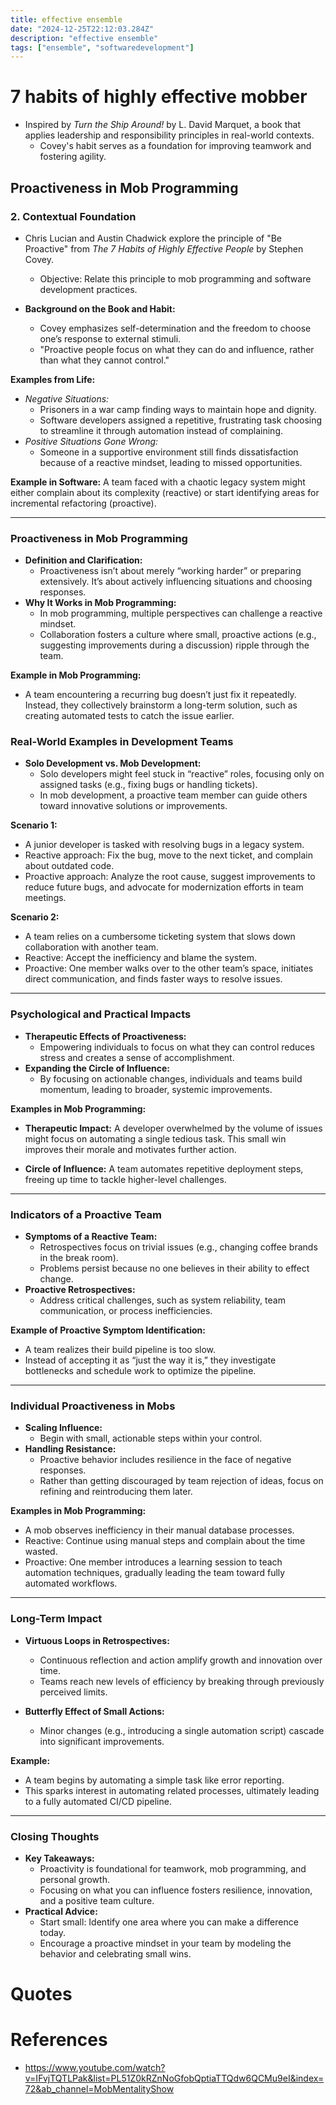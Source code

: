 ```yaml
---
title: effective ensemble
date: "2024-12-25T22:12:03.284Z"
description: "effective ensemble"
tags: ["ensemble", "softwaredevelopment"]
---
```


# 7 habits of highly effective mobber

- Inspired by *Turn the Ship Around!* by L. David Marquet, a book that applies leadership and responsibility principles in real-world contexts.  
  - Covey's habit serves as a foundation for improving teamwork and fostering agility.  


## **Proactiveness in Mob Programming**

### **2. Contextual Foundation**
- Chris Lucian and Austin Chadwick explore the principle of "Be Proactive" from *The 7 Habits of Highly Effective People* by Stephen Covey.  
  - Objective: Relate this principle to mob programming and software development practices.

- **Background on the Book and Habit:**  
  - Covey emphasizes self-determination and the freedom to choose one’s response to external stimuli.  
  - "Proactive people focus on what they can do and influence, rather than what they cannot control."  

**Examples from Life:**  
  - *Negative Situations:*  
    - Prisoners in a war camp finding ways to maintain hope and dignity.  
    - Software developers assigned a repetitive, frustrating task choosing to streamline it through automation instead of complaining.  
  - *Positive Situations Gone Wrong:*  
    - Someone in a supportive environment still finds dissatisfaction because of a reactive mindset, leading to missed opportunities.  

**Example in Software:** A team faced with a chaotic legacy system might either complain about its complexity (reactive) or start identifying areas for incremental refactoring (proactive).

---

### **Proactiveness in Mob Programming**
- **Definition and Clarification:**  
  - Proactiveness isn’t about merely “working harder” or preparing extensively. It’s about actively influencing situations and choosing responses.  
- **Why It Works in Mob Programming:**  
  - In mob programming, multiple perspectives can challenge a reactive mindset.  
  - Collaboration fosters a culture where small, proactive actions (e.g., suggesting improvements during a discussion) ripple through the team.  

**Example in Mob Programming:**  
  - A team encountering a recurring bug doesn’t just fix it repeatedly. Instead, they collectively brainstorm a long-term solution, such as creating automated tests to catch the issue earlier.


### **Real-World Examples in Development Teams**
- **Solo Development vs. Mob Development:**  
  - Solo developers might feel stuck in “reactive” roles, focusing only on assigned tasks (e.g., fixing bugs or handling tickets).  
  - In mob development, a proactive team member can guide others toward innovative solutions or improvements.  

**Scenario 1:**  
  - A junior developer is tasked with resolving bugs in a legacy system.  
  - Reactive approach: Fix the bug, move to the next ticket, and complain about outdated code.  
  - Proactive approach: Analyze the root cause, suggest improvements to reduce future bugs, and advocate for modernization efforts in team meetings.  

**Scenario 2:**  
  - A team relies on a cumbersome ticketing system that slows down collaboration with another team.  
  - Reactive: Accept the inefficiency and blame the system.  
  - Proactive: One member walks over to the other team’s space, initiates direct communication, and finds faster ways to resolve issues.

---

### **Psychological and Practical Impacts**
- **Therapeutic Effects of Proactiveness:**  
  - Empowering individuals to focus on what they can control reduces stress and creates a sense of accomplishment.  
- **Expanding the Circle of Influence:**  
  - By focusing on actionable changes, individuals and teams build momentum, leading to broader, systemic improvements.  

**Examples in Mob Programming:**  
  - **Therapeutic Impact:** A developer overwhelmed by the volume of issues might focus on automating a single tedious task. This small win improves their morale and motivates further action.  

- **Circle of Influence:** A team automates repetitive deployment steps, freeing up time to tackle higher-level challenges.

---

### **Indicators of a Proactive Team**
- **Symptoms of a Reactive Team:**  
  - Retrospectives focus on trivial issues (e.g., changing coffee brands in the break room).  
  - Problems persist because no one believes in their ability to effect change.  
- **Proactive Retrospectives:**  
  - Address critical challenges, such as system reliability, team communication, or process inefficiencies.  

**Example of Proactive Symptom Identification:**  
  - A team realizes their build pipeline is too slow.  
  - Instead of accepting it as “just the way it is,” they investigate bottlenecks and schedule work to optimize the pipeline.

---

### **Individual Proactiveness in Mobs**
- **Scaling Influence:**  
  - Begin with small, actionable steps within your control.  
- **Handling Resistance:**  
  - Proactive behavior includes resilience in the face of negative responses.  
  - Rather than getting discouraged by team rejection of ideas, focus on refining and reintroducing them later.  

**Examples in Mob Programming:**  
  - A mob observes inefficiency in their manual database processes.  
  - Reactive: Continue using manual steps and complain about the time wasted.  
  - Proactive: One member introduces a learning session to teach automation techniques, gradually leading the team toward fully automated workflows.

---

### **Long-Term Impact**
- **Virtuous Loops in Retrospectives:**  
  - Continuous reflection and action amplify growth and innovation over time.  
  - Teams reach new levels of efficiency by breaking through previously perceived limits.  

- **Butterfly Effect of Small Actions:**  
  - Minor changes (e.g., introducing a single automation script) cascade into significant improvements.  

**Example:**  
  - A team begins by automating a simple task like error reporting.  
  - This sparks interest in automating related processes, ultimately leading to a fully automated CI/CD pipeline.

---

### **Closing Thoughts**
- **Key Takeaways:**  
  - Proactivity is foundational for teamwork, mob programming, and personal growth.  
  - Focusing on what you can influence fosters resilience, innovation, and a positive team culture.  
- **Practical Advice:**  
  - Start small: Identify one area where you can make a difference today.  
  - Encourage a proactive mindset in your team by modeling the behavior and celebrating small wins.  


# Quotes


# References
- https://www.youtube.com/watch?v=IFvjTQTLPak&list=PL51Z0kRZnNoGfobQptiaTTQdw6QCMu9eI&index=72&ab_channel=MobMentalityShow